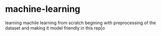 # machine-learning
learning machile learning from scratch
begining with preprocessing of the dataset and making it model friendly
in this rep[o
